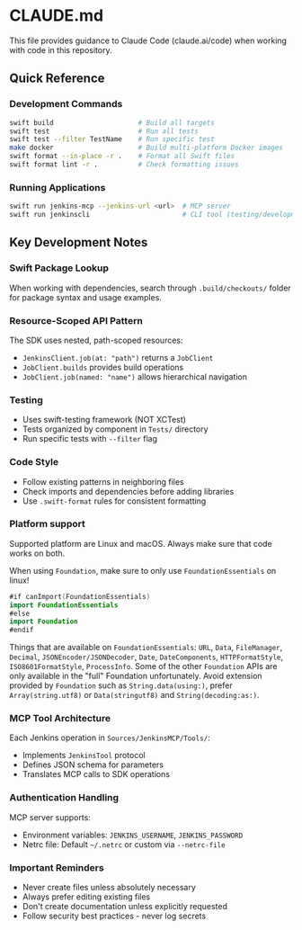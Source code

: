 # CLAUDE.md

This file provides guidance to Claude Code (claude.ai/code) when working with code in this repository.

## Quick Reference

### Development Commands
```bash
swift build                     # Build all targets
swift test                      # Run all tests
swift test --filter TestName    # Run specific test
make docker                     # Build multi-platform Docker images
swift format --in-place -r .    # Format all Swift files
swift format lint -r .          # Check formatting issues
```

### Running Applications
```bash
swift run jenkins-mcp --jenkins-url <url>  # MCP server
swift run jenkinscli                       # CLI tool (testing/development)
```

## Key Development Notes

### Swift Package Lookup
When working with dependencies, search through `.build/checkouts/` folder for package syntax and usage examples.

### Resource-Scoped API Pattern
The SDK uses nested, path-scoped resources:
- `JenkinsClient.job(at: "path")` returns a `JobClient`
- `JobClient.builds` provides build operations
- `JobClient.job(named: "name")` allows hierarchical navigation

### Testing
- Uses swift-testing framework (NOT XCTest)
- Tests organized by component in `Tests/` directory
- Run specific tests with `--filter` flag

### Code Style
- Follow existing patterns in neighboring files
- Check imports and dependencies before adding libraries
- Use `.swift-format` rules for consistent formatting

### Platform support

Supported platform are Linux and macOS. Always make sure that code works on both.

When using `Foundation`, make sure to only use `FoundationEssentials` on linux!

```swift
#if canImport(FoundationEssentials)
import FoundationEssentials
#else
import Foundation
#endif
```

Things that are available on `FoundationEssentials`: `URL`, `Data`, `FileManager`, `Decimal`, `JSONEncoder/JSONDecoder`, `Date`, `DateComponents`, `HTTPFormatStyle`, `ISO8601FormatStyle`, `ProcessInfo`.
Some of the other `Foundation` APIs are only available in the "full" Foundation unfortunately. Avoid extension provided by `Foundation` such as `String.data(using:)`, prefer `Array(string.utf8)` or `Data(stringutf8)` and `String(decoding:as:)`.

### MCP Tool Architecture
Each Jenkins operation in `Sources/JenkinsMCP/Tools/`:
- Implements `JenkinsTool` protocol
- Defines JSON schema for parameters
- Translates MCP calls to SDK operations

### Authentication Handling
MCP server supports:
- Environment variables: `JENKINS_USERNAME`, `JENKINS_PASSWORD`
- Netrc file: Default `~/.netrc` or custom via `--netrc-file`

### Important Reminders
- Never create files unless absolutely necessary
- Always prefer editing existing files
- Don't create documentation unless explicitly requested
- Follow security best practices - never log secrets